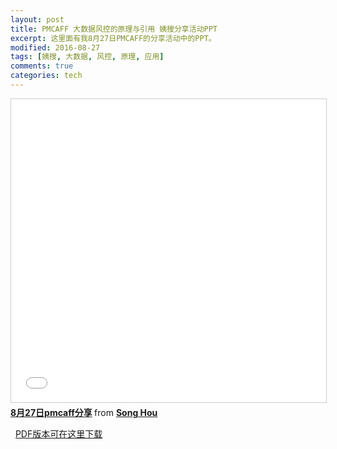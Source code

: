 ```yaml
---
layout: post
title: PMCAFF 大数据风控的原理与引用 姨搜分享活动PPT
excerpt: 这里面有我8月27日PMCAFF的分享活动中的PPT。
modified: 2016-08-27
tags: [姨搜, 大数据, 风控, 原理, 应用]
comments: true
categories: tech
---
```




<iframe src="//www.slideshare.net/slideshow/embed_code/key/Mjr2CAECcDUhp3" width="595" height="485" frameborder="0" marginwidth="0" marginheight="0" scrolling="no" style="border:1px solid #CCC; border-width:1px; margin-bottom:5px; max-width: 100%;" allowfullscreen> </iframe> <div style="margin-bottom:5px"> <strong> <a href="//www.slideshare.net/SongHou/827pmcaff" title="8月27日pmcaff分享" target="_blank">8月27日pmcaff分享</a> </strong> from <strong><a target="_blank" href="//www.slideshare.net/SongHou">Song Hou</a></strong> </div>

 
[PDF版本可在这里下载](/assets/ppt/8月27日pmcaff分享.pdf)
